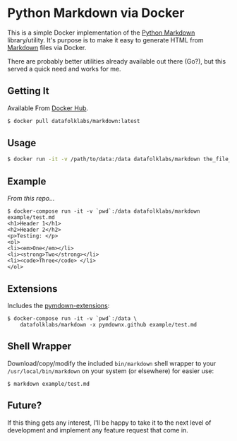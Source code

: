 # Python Markdown via Docker

This is a simple Docker implementation of the [Python Markdown](https://pypi.python.org/pypi/Markdown) library/utility.  It's purpose is to make it easy to generate HTML from [Markdown](https://daringfireball.net/projects/markdown/) files via Docker.

There are probably better utilities already available out there (Go?), but this served a quick need and works for me.


## Getting It

Available From [Docker Hub](https://hub.docker.com/r/datafolklabs/markdown/).


```bash
$ docker pull datafolklabs/markdown:latest
```


## Usage

```bash
$ docker run -it -v /path/to/data:/data datafolklabs/markdown the_file_name.md
```


## Example

*From this repo...*

```
$ docker-compose run -it -v `pwd`:/data datafolklabs/markdown example/test.md
<h1>Header 1</h1>
<h2>Header 2</h2>
<p>Testing: </p>
<ol>
<li><em>One</em></li>
<li><strong>Two</strong></li>
<li><code>Three</code> </li>
</ol>
```


## Extensions

Includes the [pymdown-extensions](http://facelessuser.github.io/pymdown-extensions/):

```
$ docker-compose run -it -v `pwd`:/data \
    datafolklabs/markdown -x pymdownx.github example/test.md
```


## Shell Wrapper

Download/copy/modify the included `bin/markdown` shell wrapper to your `/usr/local/bin/markdown` on your system (or elsewhere) for easier use:

```
$ markdown example/test.md
```


## Future?

If this thing gets any interest, I'll be happy to take it to the next level of development and implement any feature request that come in.
